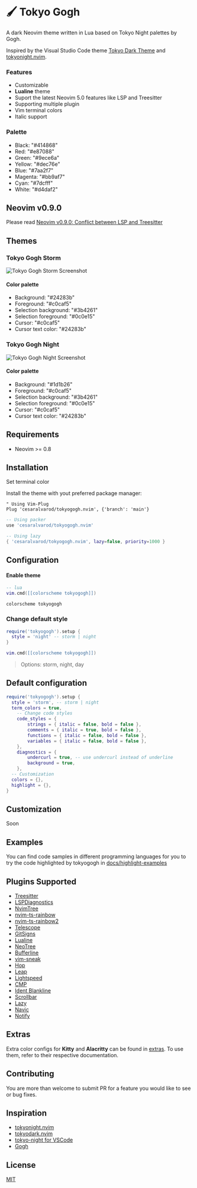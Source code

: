 # 🖌️ Tokyo Gogh

A dark Neovim theme written in Lua based on Tokyo Night palettes by Gogh.

Inspired by the Visual Studio Code theme [Tokyo Dark Theme](https://marketplace.visualstudio.com/items?itemName=Avetis.tokyo-night) and [tokyonight.nvim](https://github.com/folke/tokyonight.nvim).

### Features

- Customizable
- **Lualine** theme
- Suport the latest Neovim 5.0 features like LSP and Treesitter
- Supporting multiple plugin
- Vim terminal colors
- Italic support

### Palette

- Black: "#414868"
- Red: "#e87088"
- Green: "#9ece6a"
- Yellow: "#dec76e"
- Blue: "#7aa2f7"
- Magenta: "#bb9af7"
- Cyan: "#7dcfff"
- White: "#d4daf2"

## Neovim v0.9.0

Please read [Neovim v0.9.0: Conflict between LSP and Treesitter](https://github.com/cesaralvarod/tokyogogh.nvim/discussions/2)

## Themes

### Tokyo Gogh Storm

![Tokyo Gogh Storm Screenshot](./docs/images/storm.png)

#### Color palette

- Background: "#24283b"
- Foreground: "#c0caf5"
- Selection background: "#3b4261"
- Selection foreground: "#0c0e15"
- Cursor: "#c0caf5"
- Cursor text color: "#24283b"

### Tokyo Gogh Night

![Tokyo Gogh Night Screenshot](./docs/images/night.png)

#### Color palette

- Background: "#1d1b26"
- Foreground: "#c0caf5"
- Selection background: "#3b4261"
- Selection foreground: "#0c0e15"
- Cursor: "#c0caf5"
- Cursor text color: "#24283b"

## Requirements

- Neovim >= 0.8

## Installation

Set terminal color

Install the theme with yout preferred package manager:

```vim
" Using Vim-Plug
Plug 'cesaralvarod/tokyogogh.nvim', {'branch': 'main'}
```

```lua
-- Using packer
use 'cesaralvarod/tokyogogh.nvim'
```

```lua
-- Using lazy
{ 'cesaralvarod/tokyogogh.nvim', lazy=false, priority=1000 }
```

## Configuration

#### Enable theme

```lua
-- lua
vim.cmd([[colorscheme tokyogogh]])
```

```vim
colorscheme tokyogogh
```

### Change default style

```lua
require('tokyogogh').setup {
  style = 'night' -- storm | night
}

vim.cmd([[colorscheme tokyogogh]])
```

> Options: storm, night, day

## Default configuration

```lua
require('tokyogogh').setup {
  style = 'storm', -- storm | night
  term_colors = true,
	-- Change code styles
	code_styles = {
		strings = { italic = false, bold = false },
		comments = { italic = true, bold = false },
		functions = { italic = false, bold = false },
		variables = { italic = false, bold = false },
	},
	diagnostics = {
		undercurl = true, -- use undercurl instead of underline
		background = true,
	},
  -- Customization
  colors = {},
  highlight = {},
}
```

## Customization

Soon

## Examples

You can find code samples in different programming languages for you to try the code highlighted by tokyogogh in [docs/highlight-examples](./docs/highlight-examples)

## Plugins Supported

- [Treesitter](https://github.com/nvim-treesitter/nvim-treesitter)
- [LSPDiagnostics](https://neovim.io/doc/user/lsp.html)
- [NvimTree](https://github.com/kyazdani42/nvim-tree.lua)
- [nvim-ts-rainbow](https://github.com/p00f/nvim-ts-rainbow)
- [nvim-ts-rainbow2](https://github.com/HiPhish/nvim-ts-rainbow2)
- [Telescope](https://github.com/nvim-telescope/telescope.nvim)
- [GitSigns](https://github.com/lewis6991/gitsigns.nvim)
- [Lualine](https://github.com/hoob3rt/lualine.nvim)
  <!-- - [WhichKey](https://github.com/folke/which-key.nvim) -->
  <!-- - [Dashboard](https://github.com/glepnir/dashboard-nvim) -->
  <!-- - [GitGutter](https://github.com/airblade/vim-gitgutter) -->
  <!-- - [VimFugitive](https://github.com/tpope/vim-fugitive) -->
- [NeoTree](https://github.com/nvim-neo-tree/neo-tree.nvim)
- [Bufferline](https://github.com/akinsho/bufferline.nvim)
  <!-- - [DiffView](https://github.com/sindrets/diffview.nvim) -->
- [vim-sneak](https://github.com/justinmk/vim-sneak)
- [Hop](https://github.com/phaazon/hop.nvim)
- [Leap](https://github.com/ggandor/leap.nvim)
- [Lightspeed](https://github.com/ggandor/lightspeed.nvim)
- [CMP](https://github.com/hrsh7th/nvim-cmp)
- [Ident Blankline](https://github.com/lukas-reineke/indent-blankline.nvim)
- [Scrollbar](https://github.com/petertriho/nvim-scrollbar)
- [Lazy](https://github.com/folke/lazy.nvim)
  <!-- - [Mini](https://github.com/echasnovski/mini.nvim) -->
- [Navic](https://github.com/SmiteshP/nvim-navic)
  <!-- - [Barbecue](https://github.com/utilyre/barbecue.nvim) -->
- [Notify](https://github.com/rcarrina/nvim-notify)
  <!-- - [Neotest](https://github.com/nvim-neotest/neotest) -->

## Extras

Extra color configs for **Kitty** and **Alacritty** can be found in [extras](./extras). To use them, refer to their respective documentation.

## Contributing

You are more than welcome to submit PR for a feature you would like to see or bug fixes.

## Inspiration

- [tokyonight.nvim](https://github.com/folke/tokyonight.nvim)
- [tokyodark.nvim](https://github.com/tiagovla/tokyodark.nvim)
- [tokyo-night for VSCode](https://marketplace.visualstudio.com/items?itemName=Avetis.tokyo-night)
- [Gogh](https://github.com/Gogh-Co/Gogh)

## License

[MIT](./LICENSE)
